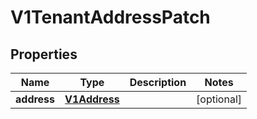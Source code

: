 # V1TenantAddressPatch

## Properties
Name | Type | Description | Notes
------------ | ------------- | ------------- | -------------
**address** | [**V1Address**](V1Address.md) |  |  [optional]
